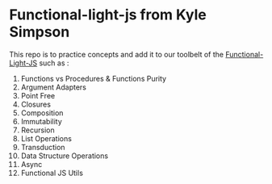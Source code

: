 # Functional-light-js from Kyle Simpson
This repo is to practice concepts and add it to our toolbelt of the [Functional-Light-JS](https://github.com/getify/Functional-Light-JS) such as : 
1. Functions vs Procedures & Functions Purity
2. Argument Adapters
3. Point Free
4. Closures
5. Composition
6. Immutability
7. Recursion
8. List Operations
9. Transduction
10. Data Structure Operations
11. Async
12. Functional JS Utils